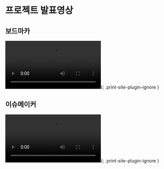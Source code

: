 # 프로젝트 발표영상

## 보드마카
![type:video](발표영상_보드마카.mp4){: .print-site-plugin-ignore }

## 이슈메이커
![type:video](발표영상_이슈메이커.mp4){: .print-site-plugin-ignore }